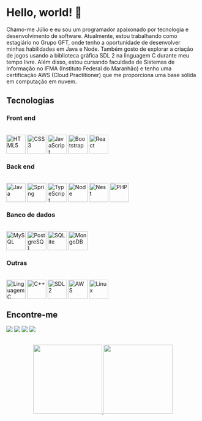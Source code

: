 # Hello, world! 👋

Chamo-me Júlio e eu sou um programador apaixonado por tecnologia e desenvolvimento de software. Atualmente, estou trabalhando como estagiário no Grupo GFT, onde tenho a oportunidade de desenvolver minhas habilidades em Java e Node. Também gosto de explorar a criação de jogos usando a biblioteca gráfica SDL 2 na linguagem C durante meu tempo livre. Além disso, estou cursando faculdade de Sistemas de Informação no IFMA (Instituto Federal do Maranhão) e tenho uma certificação AWS (Cloud Practitioner) que me proporciona uma base sólida em computação em nuvem.

## Tecnologias

### Front end

<div style="display: inline"><br>
  <img align="center" alt="HTML5" height="50" width="50" src="https://cdn.jsdelivr.net/gh/devicons/devicon/icons/html5/html5-original.svg"/>
  <img align="center" alt="CSS3" height="50" width="50" src="https://cdn.jsdelivr.net/gh/devicons/devicon/icons/css3/css3-original.svg"/>
  <img align="center" alt="JavaScript" height="50" width="50" src="https://cdn.jsdelivr.net/gh/devicons/devicon/icons/javascript/javascript-original.svg"/>
  <img align="center" alt="Bootstrap" height="50" width="50" src="https://cdn.jsdelivr.net/gh/devicons/devicon/icons/bootstrap/bootstrap-original.svg"/>
  <img align="center" alt="React" height="50" width="50" src="https://cdn.jsdelivr.net/gh/devicons/devicon/icons/react/react-original.svg"/>
</div>

### Back end

<div style="display: inline_block"><br>
  <img align="center" alt="Java" height="50" width="50" src="https://cdn.jsdelivr.net/gh/devicons/devicon/icons/java/java-original.svg"/>
  <img align="center" alt="Spring" height="50" width="50" src="https://cdn.jsdelivr.net/gh/devicons/devicon/icons/spring/spring-original.svg"/>
  <img align="center" alt="TypeScript" height="50" width="50" src="https://cdn.jsdelivr.net/gh/devicons/devicon/icons/typescript/typescript-original.svg"/>
  <img align="center" alt="Node" height="50" width="50" src="https://cdn.jsdelivr.net/gh/devicons/devicon/icons/nodejs/nodejs-original.svg"/>
  <img align="center" alt="Nest" height="50" width="50" src="https://cdn.jsdelivr.net/gh/devicons/devicon/icons/nestjs/nestjs-plain.svg"/>
  <img align="center" alt="PHP" height="50" width="50" src="https://cdn.jsdelivr.net/gh/devicons/devicon/icons/php/php-original.svg"/>
</div>

### Banco de dados

<div style="display: inline_block"><br>
  <img align="center" alt="MySQL" height="50" width="50" src="https://cdn.jsdelivr.net/gh/devicons/devicon/icons/mysql/mysql-original.svg"/>
  <img align="center" alt="PostgreSQL" height="50" width="50" src="https://cdn.jsdelivr.net/gh/devicons/devicon/icons/postgresql/postgresql-original.svg"/>
  <img align="center" alt="SQLite" height="50" width="50" src="https://cdn.jsdelivr.net/gh/devicons/devicon/icons/sqlite/sqlite-original.svg"/>
  <img align="center" alt="MongoDB" height="50" width="50" src="https://cdn.jsdelivr.net/gh/devicons/devicon/icons/mongodb/mongodb-original.svg"/>
</div>

### Outras

<div style="display: inline_block"><br>
  <img align="center" alt="Linguagem C" height="50" width="50" src="https://cdn.jsdelivr.net/gh/devicons/devicon/icons/c/c-original.svg"/>
  <img align="center" alt="C++" height="50" width="50" src="https://cdn.jsdelivr.net/gh/devicons/devicon/icons/cplusplus/cplusplus-original.svg"/>
  <img align="center" alt="SDL 2" height="50" width="50" src="https://cdn.jsdelivr.net/gh/devicons/devicon/icons/sdl/sdl-original.svg"/>
  <img align="center" alt="AWS" height="50" width="50" src="https://cdn.jsdelivr.net/gh/devicons/devicon/icons/amazonwebservices/amazonwebservices-plain-wordmark.svg"/>
  <img align="center" alt="Linux" height="50" width="50" src="https://cdn.jsdelivr.net/gh/devicons/devicon/icons/linux/linux-original.svg"/>
</div>

## Encontre-me

<div> 
  <a href="mailto:julioigreja.dev@gmail.com" target="_blank"><img src="https://img.shields.io/badge/Gmail-D14836?style=for-the-badge&logo=gmail&logoColor=white" target="_blank"></a>
  <a href="https://www.linkedin.com/in/julioevencio" target="_blank"><img src="https://img.shields.io/badge/LinkedIn-0077B5?style=for-the-badge&logo=linkedin&logoColor=white" target="_blank"></a>
  <a href="https://github.com/JulioEvencio" target="_blank"><img src="https://img.shields.io/badge/GitHub-100000?style=for-the-badge&logo=github&logoColor=white" target="_blank"></a>
  <a href="https://pt.stackoverflow.com/users/219938/júlio-evêncio" target="_blank"><img src="https://img.shields.io/badge/Stack_Overflow-FE7A16?style=for-the-badge&logo=stack-overflow&logoColor=white" target="_blank"></a>
</div>

##

<div align="center">
  <a href="https://github.com/JulioEvencio">
  <img height="180em" src="https://github-readme-stats.vercel.app/api?username=JulioEvencio&show_icons=true&theme=dark&include_all_commits=true&count_private=true"/>
  <img height="180em" src="https://github-readme-stats.vercel.app/api/top-langs/?username=JulioEvencio&layout=compact&langs_count=7&theme=dark"/>
</div>

<!--
**JulioEvencio/JulioEvencio** is a ✨ _special_ ✨ repository because its `README.md` (this file) appears on your GitHub profile.

Here are some ideas to get you started:

- 🔭 I’m currently working on ...
- 🌱 I’m currently learning ...
- 👯 I’m looking to collaborate on ...
- 🤔 I’m looking for help with ...
- 💬 Ask me about ...
- 📫 How to reach me: ...
- 😄 Pronouns: ...
- ⚡ Fun fact: ...
-->
